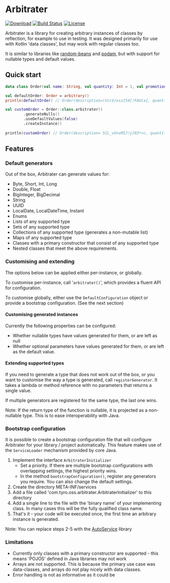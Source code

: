 # Arbitrater

[![Download](https://maven-badges.herokuapp.com/maven-central/com.tyro.oss/arbitrater/badge.svg)](https://maven-badges.herokuapp.com/maven-central/com.tyro.oss/arbitrater)
[![Build Status](https://travis-ci.org/tyro/arbitrater.svg?branch=master)](https://travis-ci.org/tyro/arbitrater)
[![License](https://img.shields.io/badge/License-Apache%202.0-blue.svg)](http://www.apache.org/licenses/LICENSE-2.0)

Arbitrater is a library for creating arbitrary instances of classes by reflection,
for example to use in testing. It was designed primarily for use with Kotlin 'data classes', 
but may work with regular classes too.

It is similar to libraries like [random-beans](https://github.com/benas/random-beans) and
[podam](https://devopsfolks.github.io/podam/), but with support for nullable types and default values. 

## Quick start

```kotlin
data class Order(val name: String, val quantity: Int = 1, val promotionCode: String?)

val defaultOrder: Order = arbitrary()
println(defaultOrder) // Order(description=\VccV/esz{54[!FAU(a{, quantity=1, promotionCode=5b$`i1AsT54t[Hwf%W*&)    

val customOrder = Order::class.arbitrater()
        .generateNulls()
        .useDefaultValues(false)
        .createInstance()    
        
println(customOrder) // Order(description= 5{L_vUnvMIJ!y]03*<c, quantity=513355083, promotionCode=null) 
```

## Features

### Default generators

Out of the box, Arbitrater can generate values for:
* Byte, Short, Int, Long
* Double, Float
* BigInteger, BigDecimal
* String
* UUID
* LocalDate, LocalDateTime, Instant
* Enums
* Lists of any supported type
* Sets of any supported type
* Collections of any supported type (generates a non-mutable list)
* Maps of any supported type
* Classes with a primary constructor that consist of any supported type
* Nested classes that meet the above requirements. 

### Customising and extending

The options below can be applied either per-instance, or globally.

To customise per-instance, call '`arbitrater()`', which provides a fluent API for configuration.

To customise globally, either use the `DefaultConfiguration` object or provide a bootstrap configuration. (See the next section) 

#### Customising generated instances

Currently the following properties can be configured:
* Whether nullable types have values generated for them, or are left as null
* Whether optional parameters have values generated for them, or are left as the default value. 

#### Extending supported types

If you need to generate a type that does not work out of the box, or you want to customise the way a type is generated, 
call `registerGenerator`. It takes a lambda or method reference with no parameters that returns a single value.

If multiple generators are registered for the same type, the last one wins. 

Note: If the return type of the function is nullable, it is projected as a non-nullable type. 
This is to ease interoperability with Java.

 
### Bootstrap configuration

It is possible to create a bootstrap configuration file that will configure Arbitrater for your library / project automatically. This feature makes use of the `ServiceLoader` mechanism provided by core Java.

1. Implement the interface `ArbitraterInitializer`
   * Set a priority. If there are multiple bootstrap configurations with overlapping settings, the highest priority wins.
   * In the method `bootstrapConfiguration()`, register any generators you require. You can also change the default settings.
2. Create the directory META-INF/services
3. Add a file called 'com.tyro.oss.arbitrater.ArbitraterInitializer' to this directory 
4. Add a single line to the file with the 'binary name' of your implementing class. In many cases this will be the fully qualified class name.
5. That's it - your code will be executed once, the first time an arbitrary instance is generated.  

Note: You can replace steps 2-5 with the [AutoService](https://github.com/google/auto/tree/master/service) library

### Limitations

* Currently only classes with a primary constructor are supported - this means 'POJOS' defined in Java libraries may not work
* Arrays are not supported. This is because the primary use case was data-classes, and arrays do not play nicely with data classes.
* Error handling is not as informative as it could be 